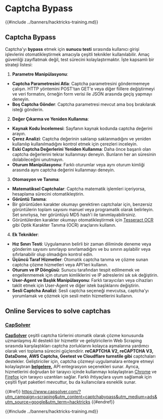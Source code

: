 # Captcha Bypass

{{#include ../banners/hacktricks-training.md}}

## Captcha Bypass

Captcha'yı **bypass** etmek için **sunucu testi** sırasında kullanıcı girişi işlevlerini otomatikleştirmek amacıyla çeşitli teknikler kullanılabilir. Amaç güvenliği zayıflatmak değil, test sürecini kolaylaştırmaktır. İşte kapsamlı bir strateji listesi:

1. **Parametre Manipülasyonu**:
- **Captcha Parametresini Atla**: Captcha parametresini göndermemeye çalışın. HTTP yöntemini POST'tan GET'e veya diğer fiillere değiştirmeyi ve veri formatını, örneğin form verisi ile JSON arasında geçiş yapmayı deneyin.
- **Boş Captcha Gönder**: Captcha parametresi mevcut ama boş bırakılarak isteği gönderin.
2. **Değer Çıkarma ve Yeniden Kullanma**:
- **Kaynak Kodu İncelemesi**: Sayfanın kaynak kodunda captcha değerini arayın.
- **Çerez Analizi**: Captcha değerinin saklanıp saklanmadığını ve yeniden kullanılıp kullanılmadığını kontrol etmek için çerezleri inceleyin.
- **Eski Captcha Değerlerini Yeniden Kullanma**: Daha önce başarılı olan captcha değerlerini tekrar kullanmayı deneyin. Bunların her an süresinin dolabileceğini unutmayın.
- **Oturum Manipülasyonu**: Farklı oturumlar veya aynı oturum kimliği arasında aynı captcha değerini kullanmayı deneyin.
3. **Otomasyon ve Tanıma**:
- **Matematiksel Captchalar**: Captcha matematik işlemleri içeriyorsa, hesaplama sürecini otomatikleştirin.
- **Görüntü Tanıma**:
- Bir görüntüden karakter okumayı gerektiren captchalar için, benzersiz görüntülerin toplam sayısını manuel veya programatik olarak belirleyin. Set sınırlıysa, her görüntüyü MD5 hash'i ile tanımlayabilirsiniz.
- Görüntülerden karakter okumayı otomatikleştirmek için [Tesseract OCR](https://github.com/tesseract-ocr/tesseract) gibi Optik Karakter Tanıma (OCR) araçlarını kullanın.
4. **Ek Teknikler**:
- **Hız Sınırı Testi**: Uygulamanın belirli bir zaman diliminde deneme veya gönderim sayısını sınırlayıp sınırlamadığını ve bu sınırın aşılabilir veya sıfırlanabilir olup olmadığını kontrol edin.
- **Üçüncü Taraf Hizmetler**: Otomatik captcha tanıma ve çözme sunan captcha çözme hizmetleri veya API'leri kullanın.
- **Oturum ve IP Döngüsü**: Sunucu tarafından tespit edilmemek ve engellenmemek için oturum kimliklerini ve IP adreslerini sık sık değiştirin.
- **User-Agent ve Başlık Manipülasyonu**: Farklı tarayıcıları veya cihazları taklit etmek için User-Agent ve diğer istek başlıklarını değiştirin.
- **Sesli Captcha Analizi**: Sesli captcha seçeneği mevcutsa, captcha'yı yorumlamak ve çözmek için sesli metin hizmetlerini kullanın.

## Online Services to solve captchas

### [CapSolver](https://www.capsolver.com/?utm_source=google&utm_medium=ads&utm_campaign=scraping&utm_term=hacktricks&utm_content=captchabypass)

[**CapSolver**](https://www.capsolver.com/?utm_source=google&utm_medium=ads&utm_campaign=scraping&utm_term=hacktricks&utm_content=captchabypass) çeşitli captcha türlerini otomatik olarak çözme konusunda uzmanlaşmış AI destekli bir hizmettir ve geliştiricilerin Web Scraping sırasında karşılaştıkları captcha zorluklarını kolayca aşmalarına yardımcı olarak veri toplama sürecini güçlendirir. **reCAPTCHA V2, reCAPTCHA V3, DataDome, AWS Captcha, Geetest ve Cloudflare turnstile gibi** captchaları destekler. Geliştiriciler için, captcha çözmeyi uygulamalara entegre etmeyi kolaylaştıran [**belgelere**](https://docs.capsolver.com/?utm_source=github&utm_medium=banner_github&utm_campaign=fcsrv)**,** API entegrasyon seçenekleri sunar. Ayrıca, hizmetlerini doğrudan bir tarayıcı içinde kullanmayı kolaylaştıran [Chrome](https://chromewebstore.google.com/detail/captcha-solver-auto-captc/pgojnojmmhpofjgdmaebadhbocahppod) ve [Firefox](https://addons.mozilla.org/es/firefox/addon/capsolver-captcha-solver/) için tarayıcı uzantıları sağlar. Farklı ihtiyaçlara uyum sağlamak için çeşitli fiyat paketleri mevcuttur, bu da kullanıcılara esneklik sunar.

{{#ref}}
https://www.capsolver.com/?utm_campaign=scraping&utm_content=captchabypass&utm_medium=ads&utm_source=google&utm_term=hacktricks
{{#endref}}

{{#include ../banners/hacktricks-training.md}}
